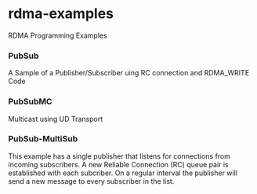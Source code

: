 # rdma-examples
RDMA Programming Examples


### PubSub
A Sample of a Publisher/Subscriber uing RC connection and RDMA_WRITE Code

### PubSubMC
Multicast using UD Transport

### PubSub-MultiSub
This example has a single publisher that listens for connections from incoming subscribers. A new Reliable Connection
(RC) queue pair is established with each subcriber. On a regular interval the publisher will send a new message to
every subscriber in the list.